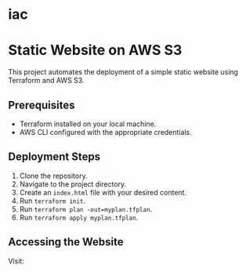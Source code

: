 # iac
# Static Website on AWS S3

This project automates the deployment of a simple static website using Terraform and AWS S3.

## Prerequisites

- Terraform installed on your local machine.
- AWS CLI configured with the appropriate credentials.

## Deployment Steps

1. Clone the repository.
2. Navigate to the project directory.
3. Create an `index.html` file with your desired content.
4. Run `terraform init`.
5. Run `terraform plan -out=myplan.tfplan`.
6. Run `terraform apply myplan.tfplan`.

## Accessing the Website

Visit: 
